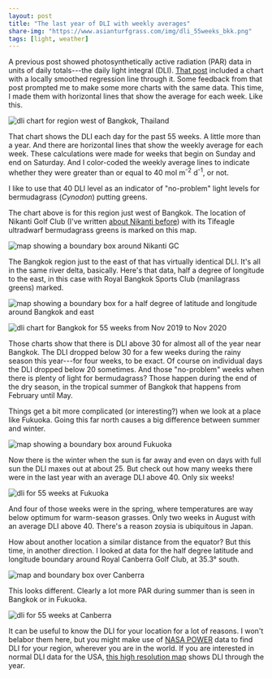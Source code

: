 ```yaml
---
layout: post
title: "The last year of DLI with weekly averages"
share-img: "https://www.asianturfgrass.com/img/dli_55weeks_bkk.png"
tags: [light, weather]
---
```


A previous post showed photosynthetically active radiation (PAR) data in units of daily totals---the daily light integral (DLI). [That post](https://www.asianturfgrass.com/2020-11-28-worldwide-agroclimatology-data/) included a chart with a locally smoothed regression line through it. Some feedback from that post prompted me to make some more charts with the same data. This time, I made them with horizontal lines that show the average for each week. Like this.

![dli chart for region west of Bangkok, Thailand](/img/dli_55_weeks_nahkon_phathom.png)

That chart shows the DLI each day for the past 55 weeks. A little more than a year. And there are horizontal lines that show the weekly average for each week. These calculations were made for weeks that begin on Sunday and end on Saturday. And I color-coded the weekly average lines to indicate whether they were greater than or equal to 40 mol m<sup>-2</sup> d<sup>-1</sup>, or not. 

I like to use that 40 DLI level as an indicator of "no-problem" light levels for bermudagrass (*Cynodon*) putting greens.

The chart above is for this region just west of Bangkok. The location of Nikanti Golf Club (I've written [about Nikanti before](https://www.asianturfgrass.com/2020-08-01-numerical-notes-nikanti/)) with its Tifeagle ultradwarf bermudagrass greens is marked on this map.

![map showing a boundary box around Nikanti GC](/img/nikanti_boundary_box.jpg)

The Bangkok region just to the east of that has virtually identical DLI. It's all in the same river delta, basically. Here's that data, half a degree of longitude to the east, in this case with Royal Bangkok Sports Club (manilagrass greens) marked.

![map showing a boundary box for a half degree of latitude and longitude around Bangkok and east](/img/bangkok_boundary_box.jpg)

![dli chart for Bangkok for 55 weeks from Nov 2019 to Nov 2020](/img/dli_55weeks_bkk.png)

Those charts show that there is DLI above 30 for almost all of the year near Bangkok. The DLI dropped below 30 for a few weeks during the rainy season this year---for four weeks, to be exact. Of course on individual days the DLI dropped below 20 sometimes. And those "no-problem" weeks when there is plenty of light for bermudagrass? Those happen during the end of the dry season, in the tropical summer of Bangkok that happens from February until May.

Things get a bit more complicated (or interesting?) when we look at a place like Fukuoka. Going this far north causes a big difference between summer and winter.

![map showing a boundary box around Fukuoka](/img/keya_boundary_box.jpg)

Now there is the winter when the sun is far away and even on days with full sun the DLI maxes out at about 25. But check out how many weeks there were in the last year with an average DLI above 40. Only six weeks!

![dli for 55 weeks at Fukuoka](/img/dli_55weeks_fukuoka.png)

And four of those weeks were in the spring, where temperatures are way below optimum for warm-season grasses. Only two weeks in August with an average DLI above 40. There's a reason zoysia is ubiquitous in Japan.

How about another location a similar distance from the equator? But this time, in another direction. I looked at data for the half degree latitude and longitude boundary around Royal Canberra Golf Club, at 35.3° south. 

![map and boundary box over Canberra](/img/canberra_boundary_box.jpg)

This looks different. Clearly a lot more PAR during summer than is seen in Bangkok or in Fukuoka.

![dli for 55 weeks at Canberra](/img/dli_55weeks_canberra.png)

It can be useful to know the DLI for your location for a lot of reasons. I won't belabor them here, but you might make use of [NASA POWER](https://power.larc.nasa.gov/) data to find DLI for your region, wherever you are in the world. If you are interested in normal DLI data for the USA, [this high resolution map](https://www.asianturfgrass.com/2018-10-14-high-resolution-dli-maps-united-states/) shows DLI through the year.
